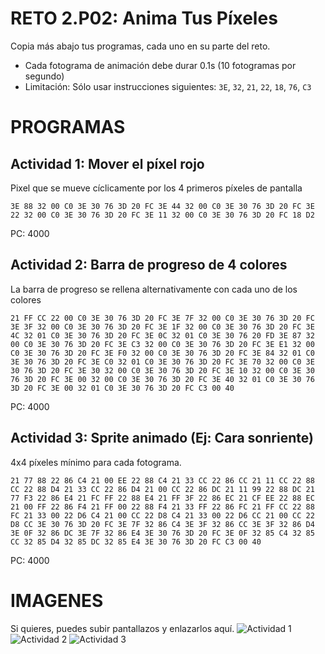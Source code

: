 # RETO 2.P02: Anima Tus Píxeles
Copia más abajo tus programas, cada uno en su parte del reto.

* Cada fotograma de animación debe durar 0.1s (10 fotogramas por segundo)
* Limitación: Sólo usar instrucciones siguientes: `3E`, `32`, `21`, `22`, `18`, `76`, `C3`

# PROGRAMAS

## Actividad 1: Mover el píxel rojo
Pixel que se mueve cíclicamente por los 4 primeros píxeles de pantalla
```
3E 88 32 00 C0 3E 30 76 3D 20 FC 3E 44 32 00 C0 3E 30 76 3D 20 FC 3E 22 32 00 C0 3E 30 76 3D 20 FC 3E 11 32 00 C0 3E 30 76 3D 20 FC 18 D2
```
PC: 4000

## Actividad 2: Barra de progreso de 4 colores
La barra de progreso se rellena alternativamente con cada uno de los colores
```
21 FF CC 22 00 C0 3E 30 76 3D 20 FC 3E 7F 32 00 C0 3E 30 76 3D 20 FC 3E 3F 32 00 C0 3E 30 76 3D 20 FC 3E 1F 32 00 C0 3E 30 76 3D 20 FC 3E 4C 32 01 C0 3E 30 76 3D 20 FC 3E 0C 32 01 C0 3E 30 76 20 FD 3E 87 32 00 C0 3E 30 76 3D 20 FC 3E C3 32 00 C0 3E 30 76 3D 20 FC 3E E1 32 00 C0 3E 30 76 3D 20 FC 3E F0 32 00 C0 3E 30 76 3D 20 FC 3E 84 32 01 C0 3E 30 76 3D 20 FC 3E C0 32 01 C0 3E 30 76 3D 20 FC 3E 70 32 00 C0 3E 30 76 3D 20 FC 3E 30 32 00 C0 3E 30 76 3D 20 FC 3E 10 32 00 C0 3E 30 76 3D 20 FC 3E 00 32 00 C0 3E 30 76 3D 20 FC 3E 40 32 01 C0 3E 30 76 3D 20 FC 3E 00 32 01 C0 3E 30 76 3D 20 FC C3 00 40
```
PC: 4000

## Actividad 3: Sprite animado (Ej: Cara sonriente)
4x4 píxeles mínimo para cada fotograma.
```
21 77 88 22 86 C4 21 00 EE 22 88 C4 21 33 CC 22 86 CC 21 11 CC 22 88 CC 22 88 D4 21 33 CC 22 86 D4 21 00 CC 22 86 DC 21 11 99 22 88 DC 21 77 F3 22 86 E4 21 FC FF 22 88 E4 21 FF 3F 22 86 EC 21 CF EE 22 88 EC 21 00 FF 22 86 F4 21 FF 00 22 88 F4 21 33 FF 22 86 FC 21 FF CC 22 88 FC 21 33 00 22 D6 C4 21 00 CC 22 D8 C4 21 33 00 22 D6 CC 21 00 CC 22 D8 CC 3E 30 76 3D 20 FC 3E 7F 32 86 C4 3E 3F 32 86 CC 3E 3F 32 86 D4 3E 0F 32 86 DC 3E 7F 32 86 E4 3E 30 76 3D 20 FC 3E 0F 32 85 C4 32 85 CC 32 85 D4 32 85 DC 32 85 E4 3E 30 76 3D 20 FC C3 00 40 
```
PC: 4000

# IMAGENES
Si quieres, puedes subir pantallazos y enlazarlos aquí.
![Actividad 1](/tuimagen1.png)
![Actividad 2](/tuimagen2.png)
![Actividad 3](/tuimagen3.png)
